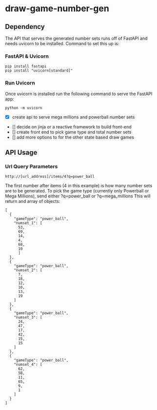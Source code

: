 # draw-game-number-gen

## Dependency

The API that serves the generated number sets runs off of FastAPI and needs uvicorn to be installed.
Command to set this up is:

### FastAPI & Uvicorn

```
pip install fastapi
pip install "uvicorn[standard]"
```

### Run Uvicorn

Once uvicorn is installed run the following command to serve the FastAPI app:

```
python -m uvicorn
```

- [x] create api to serve mega millions and powerball number sets
- [] decide on jinja or a reactive framework to build front-end
- [] create front end to pick game type and total number sets
- [] add more options to for the other state based draw games

## API Usage

### Url Query Parameters

```
http://[url_address]/items/4?q=power_ball
```

The first number after items (4 in this example) is how many number sets are to be generated.
To pick the game type (currently only Powerball or Mega Millions), send either ?q=power_ball or ?q=mega_millions
This will return and array of objects:

```
[
  {
    "gameType": "power_ball",
    "numset_1": [
      53,
      69,
      14,
      4,
      68,
      19
      ]
  },
  {
    "gameType": "power_ball",
    "numset_2": [
      7,
      18,
      12,
      10,
      13,
      19
    ]
  },
  {
    "gameType": "power_ball",
    "numset_3": [
      24,
      47,
      17,
      42,
      15,
      15
    ]
  },
  {
    "gameType": "power_ball",
    "numset_4": [
      62,
      58,
      11,
      65,
      9,
      1
    ]
  }
]
```
